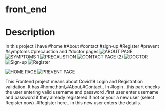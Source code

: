 # front_end

# Description
In this project i have #home
#About
#contact
#sign-up
#Register
#prevent
#symptoms
#precaustion and #doctor pages
![ABOUT PAGE](https://user-images.githubusercontent.com/88303467/130074803-06d279df-4f18-4d56-a995-e728d555ab44.png)
![SYMPTOMS 1](https://user-images.githubusercontent.com/88303467/130074866-26e0edae-920e-4200-b72d-5fb977e3346b.png)
![PRECAUSTION](https://user-images.githubusercontent.com/88303467/130074905-46e3ab35-0840-43d2-9ee3-0383bc5e7836.png)
![CONTACT PAGE (2)](https://user-images.githubusercontent.com/88303467/130074941-0f76baed-48dc-45ac-a90a-96c62221e28e.png)
![DOCTOR](https://user-images.githubusercontent.com/88303467/130075000-15ac7261-4ff8-4b9a-a9f9-4cf02fe1cb6f.png)
![Sign-up](https://user-images.githubusercontent.com/88303467/130082085-86141e31-83d4-4fa1-8f72-40934c90b65e.png)
![Register](https://user-images.githubusercontent.com/88303467/130082250-eb4c55d8-4638-4f24-b0bd-939a3008a5a9.png)

![HOME PAGE](https://user-images.githubusercontent.com/88303467/130074694-1c99bee5-96a1-4b7b-92b4-b803b758bbb2.png)
![PREVENT PAGE](https://user-images.githubusercontent.com/88303467/130074724-1ac31b7e-43f9-498a-a743-e66ce99d1226.png)

This Frontend project means about Covid19 Login and Registration validation. It has #home.html,#About,#Contact..
In #login ..this part checks the user entering valid username and password .first user enter username and password if they already registered 
if not or your a new user (select Register now) .#Register here.. in this new user enters  the details. 




